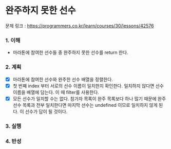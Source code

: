 # 완주하지 못한 선수

문제 링크 : https://programmers.co.kr/learn/courses/30/lessons/42576

### 1. 이해

- 마라톤에 참여한 선수들 중 완주하지 못한 선수를 return 한다.

### 2. 계획

- [x] 마라톤에 참여한 선수와 완주한 선수 배열을 정렬한다.
- [x] 첫 번째 index 부터 서로의 선수 이름이 일치한지 확인한다. 일치하지 않다면 선수 이름을 배열에 담는다. 이 때 filter를 사용한다.
- [x] 모든 선수가 일치할 수는 없다. 참가자 목록이 완주 목록보다 하나 많기 때문에 완주 선수 목록과 전부 일치한다면 마지막 선수는 undefined 이므로 일치하지 않게 된다. 이 선수가 답이 될 것이다.

### 3. 실행

### 4. 반성
